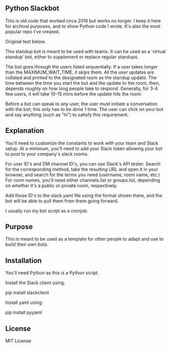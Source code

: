## Python Slackbot

This is old code that worked circa 2016 but works no longer. I keep it here for archival purposes, and to show Python code I wrote. It's also the most popular repo I've created.

Original text below.

This standup bot is meant to be used with teams. It can be used as a 'virtual standup' bot, either to supplement or replace regular standups.

The bot goes through the users listed sequentially. If a user takes longer than the MAXIMUM_WAIT_TIME, it skips them. All the user updates are collated and printed to the designated room as the standup update. The time between the time you start the bot and the update to the room, then, depends roughly on how long people take to respond. Generally, for 3-4 few users, it will take 10-15 mins before the update hits the room.

Before a bot can speak to any user, the user must initiate a conversation with the bot; this only has to be done 1 time. The user can click on your bot and say anything (such as "hi") to satisfy this requirement.

## Explanation

You'll need to customize the constants to work with your team and Slack setup. At a minimum, you'll need to add your Slack token allowing your bot to post to your company's slack rooms.

For user ID's and DM channel ID's, you can use Slack's API tester. Search for the corresponding method, take the resulting URL and open it in your browser, and search for the terms you need (username, room name, etc.) For room names, you'll need either channels.list or groups.list, depending on whether it's a public or private room, respectively.

Add those ID's to the slack.yaml file using the format shown there, and the bot will be able to pull them from there going forward.

I usually run my bot script as a cronjob.

## Purpose

This is meant to be used as a template for other people to adapt and use to build their own bots.

## Installation

You'll need Python as this is a Python script.

Install the Slack client using:

pip install slackclient

Install yaml using:

pip install pyyaml

## License

MIT License


